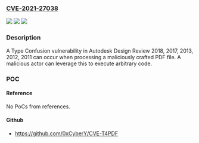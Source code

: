 ### [CVE-2021-27038](https://cve.mitre.org/cgi-bin/cvename.cgi?name=CVE-2021-27038)
![](https://img.shields.io/static/v1?label=Product&message=Autodesk%20Design%20Review&color=blue)
![](https://img.shields.io/static/v1?label=Version&message=n%2Fa&color=blue)
![](https://img.shields.io/static/v1?label=Vulnerability&message=Type%20Confusion%20RCE%20Vulnerability%20&color=brighgreen)

### Description

A Type Confusion vulnerability in Autodesk Design Review 2018, 2017, 2013, 2012, 2011 can occur when processing a maliciously crafted PDF file. A malicious actor can leverage this to execute arbitrary code.

### POC

#### Reference
No PoCs from references.

#### Github
- https://github.com/0xCyberY/CVE-T4PDF


